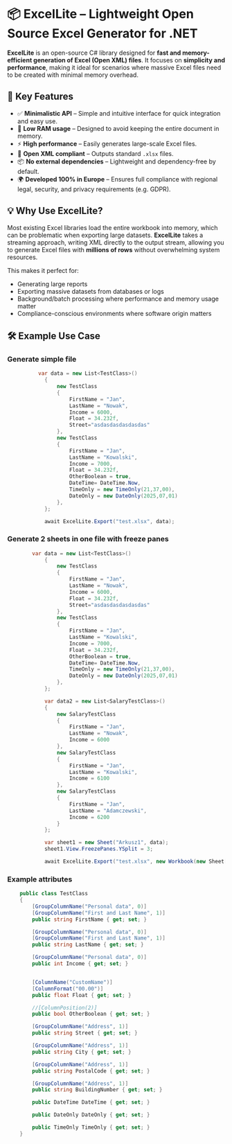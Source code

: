 # 📦 ExcelLite – Lightweight Open Source Excel Generator for .NET

**ExcelLite** is an open-source C# library designed for **fast and memory-efficient generation of Excel (Open XML) files**. It focuses on **simplicity and performance**, making it ideal for scenarios where massive Excel files need to be created with minimal memory overhead.

## 🚀 Key Features

- ✅ **Minimalistic API** – Simple and intuitive interface for quick integration and easy use.
- 🧠 **Low RAM usage** – Designed to avoid keeping the entire document in memory.
- ⚡ **High performance** – Easily generates large-scale Excel files.
- 📄 **Open XML compliant** – Outputs standard `.xlsx` files.
- 📦 **No external dependencies** – Lightweight and dependency-free by default.
- 🌍 **Developed 100% in Europe** – Ensures full compliance with regional legal, security, and privacy requirements (e.g. GDPR).

## 💡 Why Use ExcelLite?

Most existing Excel libraries load the entire workbook into memory, which can be problematic when exporting large datasets. **ExcelLite** takes a streaming approach, writing XML directly to the output stream, allowing you to generate Excel files with **millions of rows** without overwhelming system resources.

This makes it perfect for:

- Generating large reports
- Exporting massive datasets from databases or logs
- Background/batch processing where performance and memory usage matter
- Compliance-conscious environments where software origin matters

## 🛠 Example Use Case
### Generate simple file
```csharp
          var data = new List<TestClass>()
            {
                new TestClass
                {
                    FirstName = "Jan",
                    LastName = "Nowak",
                    Income = 6000,
                    Float = 34.232f,
                    Street="asdasdasdasdasdas"
                },
                new TestClass
                {
                    FirstName = "Jan",
                    LastName = "Kowalski",
                    Income = 7000,
                    Float = 34.232f,
                    OtherBoolean = true,
                    DateTime= DateTime.Now,
                    TimeOnly = new TimeOnly(21,37,00),
                    DateOnly = new DateOnly(2025,07,01)
                },
            };

            await ExcelLite.Export("test.xlsx", data);
```

### Generate 2 sheets in one file with freeze panes
```csharp
        var data = new List<TestClass>()
            {
                new TestClass
                {
                    FirstName = "Jan",
                    LastName = "Nowak",
                    Income = 6000,
                    Float = 34.232f,
                    Street="asdasdasdasdasdas"
                },
                new TestClass
                {
                    FirstName = "Jan",
                    LastName = "Kowalski",
                    Income = 7000,
                    Float = 34.232f,
                    OtherBoolean = true,
                    DateTime= DateTime.Now,
                    TimeOnly = new TimeOnly(21,37,00),
                    DateOnly = new DateOnly(2025,07,01)
                },
            };

            var data2 = new List<SalaryTestClass>()
            {
                new SalaryTestClass
                {
                    FirstName = "Jan",
                    LastName = "Nowak",
                    Income = 6000
                },
                new SalaryTestClass
                {
                    FirstName = "Jan",
                    LastName = "Kowalski",
                    Income = 6100
                },
                new SalaryTestClass
                {
                    FirstName = "Jan",
                    LastName = "Adamczewski",
                    Income = 6200
                }
            };

            var sheet1 = new Sheet("Arkusz1", data);
            sheet1.View.FreezePanes.YSplit = 3;

            await ExcelLite.Export("test.xlsx", new Workbook(new Sheet[] { new Sheet("Salary", data2), sheet1  }));
```

### Example attributes
```csharp
    public class TestClass
    {
        [GroupColumnName("Personal data", 0)]
        [GroupColumnName("First and Last Name", 1)]
        public string FirstName { get; set; }

        [GroupColumnName("Personal data", 0)]
        [GroupColumnName("First and Last Name", 1)]
        public string LastName { get; set; }

        [GroupColumnName("Personal data", 0)]
        public int Income { get; set; }


        [ColumnName("CustomName")]
        [ColumnFormat("00.00")]
        public float Float { get; set; }

        //[ColumnPosition(2)]
        public bool OtherBoolean { get; set; }

        [GroupColumnName("Address", 1)]
        public string Street { get; set; }

        [GroupColumnName("Address", 1)]
        public string City { get; set; }

        [GroupColumnName("Address", 1)]
        public string PostalCode { get; set; }

        [GroupColumnName("Address", 1)]
        public string BuildingNumber { get; set; }

        public DateTime DateTime { get; set; }

        public DateOnly DateOnly { get; set; }

        public TimeOnly TimeOnly { get; set; }
    }
```
